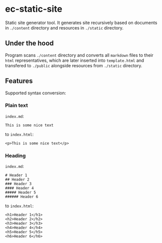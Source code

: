 # ec-static-site

Static site generator tool. It generates site recursively based on 
documents in `./content` directory and resources in `./static` directory.

## Under the hood

Program scans `./content` directory and converts all `markdown` files to 
their `html` representatives, which are later inserted into `template.html` and 
transfered to `./public` alongside resources from `./static` directory.

## Features

Supported syntax conversion:

### Plain text
`index.md`:
```
This is some nice text
```
to `index.html`:
```
<p>This is some nice text</p>
```

### Heading
`index.md`:
```
# Header 1
## Header 2
### Header 3
#### Header 4
##### Header 5
###### Header 6
``` 
to `index.html`:
```
<h1>Header 1</h1>
<h2>Header 2</h2>
<h3>Header 3</h3>
<h4>Header 4</h4>
<h5>Header 5</h5>
<h6>Header 6</h6>
```
